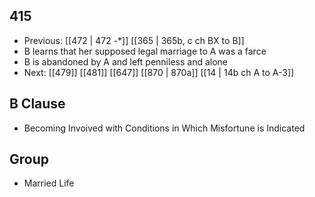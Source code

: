 ## 415
- Previous: [[472 | 472 -*]] [[365 | 365b, c ch BX to B]] 
- B learns that her supposed legal marriage to A was a farce
- B is abandoned by A and left penniless and alone
- Next: [[479]] [[481]] [[647]] [[870 | 870a]] [[14 | 14b ch A to A-3]] 

## B Clause
- Becoming Invoived with Conditions in Which Misfortune is Indicated

## Group
- Married Life

